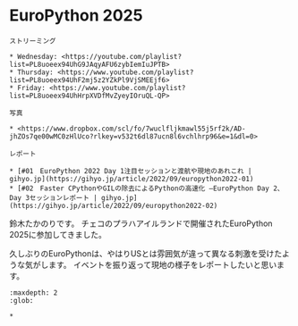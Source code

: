 # EuroPython 2025

```{note}
ストリーミング

* Wednesday: <https://youtube.com/playlist?list=PL8uoeex94UhG9JAqyAFU6zybIemIuJPTB>
* Thursday: <https://www.youtube.com/playlist?list=PL8uoeex94UhF2mj5z2YZkPl9VjSMEEjf6>
* Friday: <https://www.youtube.com/playlist?list=PL8uoeex94UhHrpXVDfMvZyeyIOruQL-QP>

写真

* <https://www.dropbox.com/scl/fo/7wuclfljkmawl55j5rf2k/AD-jhZOs7qe00wMC0zHlUco?rlkey=v532t6dl87ucn8l6vchlhrp96&e=1&dl=0>

レポート

* [#01　EuroPython 2022 Day 1注目セッションと渡航や現地のあれこれ | gihyo.jp](https://gihyo.jp/article/2022/09/europython2022-01)
* [#02　Faster CPythonやGILの除去によるPythonの高速化 ―EuroPython Day 2、Day 3セッションレポート | gihyo.jp](https://gihyo.jp/article/2022/09/europython2022-02)
```

鈴木たかのりです。
チェコのプラハアイルランドで開催されたEuroPython 2025に参加してきました。

久しぶりのEuroPythonは、やはりUSとは雰囲気が違って異なる刺激を受けたような気がします。
イベントを振り返って現地の様子をレポートしたいと思います。

```{toctree}
:maxdepth: 2
:glob:

*
```
